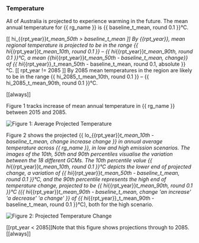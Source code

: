 
### Temperature

All of Australia is projected to experience warming in the future.  The mean annual temperature for {{ rg_name }} is {{ baseline_t_mean, round 0.1 }}&deg;C.

[[ hi_{{rpt_year}}_t_mean_50th > baseline_t_mean ]]
By {{rpt_year}}, mean regional temperature is projected to be in the range {{ hi_{{rpt_year}}_t_mean_10th, round 0.1 }} &ndash; {{ hi_{{rpt_year}}_t_mean_90th, round 0.1 }}&deg;C, a mean {{hi_{{rpt_year}}_t_mean_50th - baseline_t_mean, change}} of {{ hi_{{rpt_year}}_t_mean_50th - baseline_t_mean, round 0.1, absolute }}&deg;C.
[[ rpt_year != 2085 ]]
By 2085 mean temperatures in the region are likely to be in the range {{ hi_2085_t_mean_10th, round 0.1 }} &ndash; {{ hi_2085_t_mean_90th, round 0.1 }}&deg;C.

[[always]]

Figure 1 tracks increase of mean annual temperature in {{ rg_name }} between 2015 and 2085.

![Figure 1: Average Projected Temperature]({{rg_url}}/absolute.climate.temperature.png)

Figure 2 shows the projected {{ lo_{{rpt_year}}_t_mean_10th - baseline_t_mean, change increase change }} in annual average temperature across {{ rg_name }}, in low and high emission scenarios.  The images of the 10th, 50th and 90th percentiles visualise the variation between the 18 different GCMs.  The 10th percentile value {{ hi_{{rpt_year}}_t_mean_10th, round 0.1 }}&deg;C depicts the lower end of projected change, a variation of {{ hi_{{rpt_year}}_t_mean_50th - baseline_t_mean, round 0.1 }}&deg;C, and the 90th percentile represents the high end of temperature change, projected to be {{ hi_{{rpt_year}}_t_mean_90th, round 0.1 }}&deg;C ({{ hi_{{rpt_year}}_t_mean_90th - baseline_t_mean, change 'an increase' 'a decrease' 'a change' }} of {{ hi_{{rpt_year}}_t_mean_90th - baseline_t_mean, round 0.1 }}&deg;C), both for the high scenario.

![Figure 2: Projected Temperature Change]({{rg_url}}/delta.temperature.png)


[[rpt_year < 2085]]Note that this figure shows projections through to 2085.[[always]]

